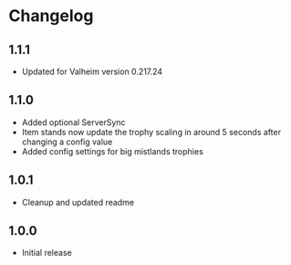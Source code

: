 # Changelog

## 1.1.1
- Updated for Valheim version 0.217.24
## 1.1.0
- Added optional ServerSync
- Item stands now update the trophy scaling in around 5 seconds after changing a config value
- Added config settings for big mistlands trophies
## 1.0.1
- Cleanup and updated readme
## 1.0.0
- Initial release